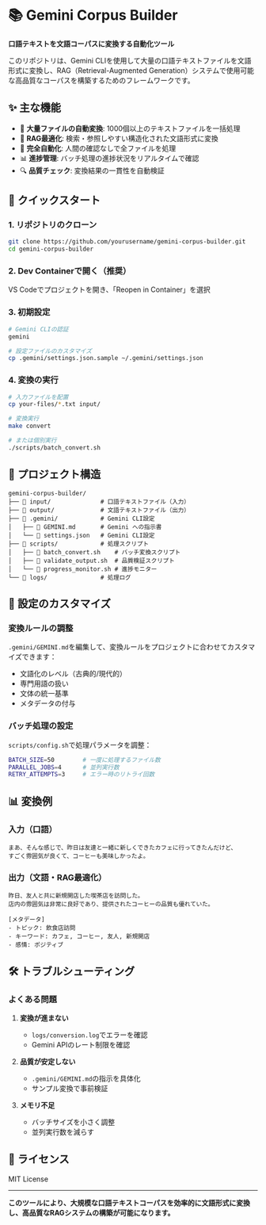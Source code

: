 # 📚 Gemini Corpus Builder

**口語テキストを文語コーパスに変換する自動化ツール**

このリポジトリは、Gemini CLIを使用して大量の口語テキストファイルを文語形式に変換し、RAG（Retrieval-Augmented Generation）システムで使用可能な高品質なコーパスを構築するためのフレームワークです。

## ✨ 主な機能

- 📝 **大量ファイルの自動変換**: 1000個以上のテキストファイルを一括処理
- 🎯 **RAG最適化**: 検索・参照しやすい構造化された文語形式に変換
- 🤖 **完全自動化**: 人間の確認なしで全ファイルを処理
- 📊 **進捗管理**: バッチ処理の進捗状況をリアルタイムで確認
- 🔍 **品質チェック**: 変換結果の一貫性を自動検証

## 🚀 クイックスタート

### 1. リポジトリのクローン
```bash
git clone https://github.com/yourusername/gemini-corpus-builder.git
cd gemini-corpus-builder
```

### 2. Dev Containerで開く（推奨）
VS Codeでプロジェクトを開き、「Reopen in Container」を選択

### 3. 初期設定
```bash
# Gemini CLIの認証
gemini

# 設定ファイルのカスタマイズ
cp .gemini/settings.json.sample ~/.gemini/settings.json
```

### 4. 変換の実行
```bash
# 入力ファイルを配置
cp your-files/*.txt input/

# 変換実行
make convert

# または個別実行
./scripts/batch_convert.sh
```

## 📁 プロジェクト構造

```
gemini-corpus-builder/
├── 📁 input/              # 口語テキストファイル（入力）
├── 📁 output/             # 文語テキストファイル（出力）
├── 📁 .gemini/            # Gemini CLI設定
│   ├── 📜 GEMINI.md       # Gemini への指示書
│   └── 📜 settings.json   # Gemini CLI設定
├── 📁 scripts/            # 処理スクリプト
│   ├── 📜 batch_convert.sh    # バッチ変換スクリプト
│   ├── 📜 validate_output.sh  # 品質検証スクリプト
│   └── 📜 progress_monitor.sh # 進捗モニター
└── 📁 logs/               # 処理ログ
```

## 🔧 設定のカスタマイズ

### 変換ルールの調整

`.gemini/GEMINI.md`を編集して、変換ルールをプロジェクトに合わせてカスタマイズできます：

- 文語化のレベル（古典的/現代的）
- 専門用語の扱い
- 文体の統一基準
- メタデータの付与

### バッチ処理の設定

`scripts/config.sh`で処理パラメータを調整：

```bash
BATCH_SIZE=50        # 一度に処理するファイル数
PARALLEL_JOBS=4      # 並列実行数
RETRY_ATTEMPTS=3     # エラー時のリトライ回数
```

## 📊 変換例

### 入力（口語）
```
まあ、そんな感じで、昨日は友達と一緒に新しくできたカフェに行ってきたんだけど、
すごく雰囲気が良くて、コーヒーも美味しかったよ。
```

### 出力（文語・RAG最適化）
```
昨日、友人と共に新規開店した喫茶店を訪問した。
店内の雰囲気は非常に良好であり、提供されたコーヒーの品質も優れていた。

[メタデータ]
- トピック: 飲食店訪問
- キーワード: カフェ, コーヒー, 友人, 新規開店
- 感情: ポジティブ
```

## 🛠️ トラブルシューティング

### よくある問題

1. **変換が進まない**
   - `logs/conversion.log`でエラーを確認
   - Gemini APIのレート制限を確認

2. **品質が安定しない**
   - `.gemini/GEMINI.md`の指示を具体化
   - サンプル変換で事前検証

3. **メモリ不足**
   - バッチサイズを小さく調整
   - 並列実行数を減らす

## 📝 ライセンス

MIT License

---

**このツールにより、大規模な口語テキストコーパスを効率的に文語形式に変換し、高品質なRAGシステムの構築が可能になります。**